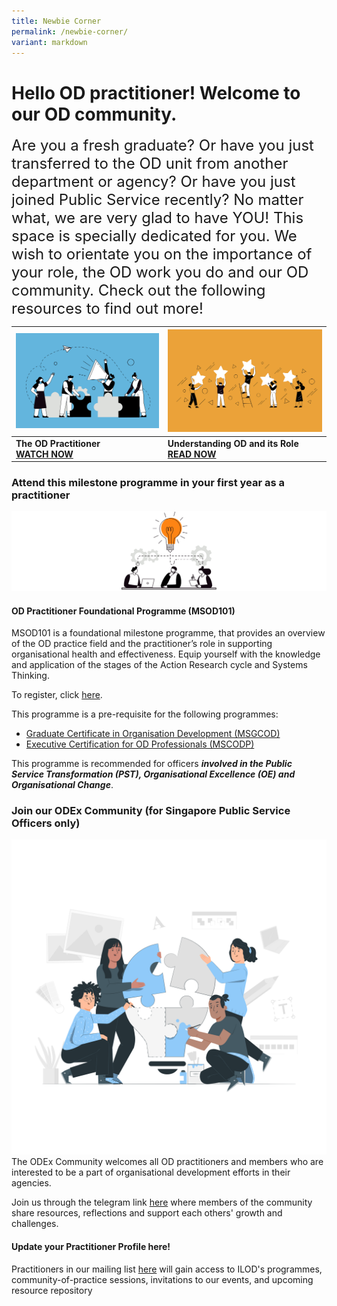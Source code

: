 ```yaml
---
title: Newbie Corner
permalink: /newbie-corner/
variant: markdown
---
```

# Hello OD practitioner! Welcome to our OD community. 

<font size="5">Are you a fresh graduate? Or have you just transferred to the OD unit from another department or agency? Or have you just joined Public Service recently? No matter what, we are very glad to have YOU! This space is specially dedicated for you. We wish to orientate you on the importance of your role, the OD work you do and our OD community. Check out the following resources to find out more!<br></font>


| ![](/images/organisation%20design.jpg)| ![](/images/employee%20engagement.jpg) | 
| -------- | -------- | 
| **The OD Practitioner** <br><strong><a href="https://vimeo.com/74434435" target="_blank"> WATCH NOW</a></strong>  | **Understanding OD and its Role** <br><strong><a href="https://go.gov.sg/reachingouteveryday" target="_blank"> READ NOW</a></strong>|


### Attend this milestone programme in your first year as a practitioner
![](/images/business.jpg)
#### OD Practitioner Foundational Programme (MSOD101)

MSOD101 is a foundational milestone programme, that provides an overview of the OD practice field and the practitioner’s role in supporting organisational health and effectiveness. Equip yourself with the knowledge and application of the stages of the Action Research cycle and Systems Thinking.

To register, click <a href="https://register.csc.gov.sg/course/msod101" target="_blank">here</a>.

This programme is a pre-requisite for the following programmes:
* [Graduate Certificate in Organisation Development (MSGCOD)](https://register.csc.gov.sg/registration?courseId=307872&amp;classNum=0)
* [Executive Certification for OD Professionals (MSCODP)](https://register.csc.gov.sg/registration?courseId=307899&amp;classNum=0) 

This programme is recommended for officers ***involved in the Public Service Transformation (PST), Organisational Excellence (OE) and Organisational Change***.

### Join our ODEx Community (for Singapore Public Service Officers only)
![](/images/team2.jpg)
The ODEx Community welcomes all OD practitioners and members who are interested to be a part of organisational development efforts in their agencies.

Join us through the telegram link <a href="https://go.gov.sg/odexcommunity" target="_blank"> here</a> where members of the community share resources, reflections and support each others' growth and challenges.

#### Update your Practitioner Profile here!

Practitioners in our mailing list <a href="https://go.gov.sg/odpracmailinglist" target="_blank">here</a> will gain access to ILOD's
programmes, community-of-practice sessions, invitations to our events, and upcoming resource repository